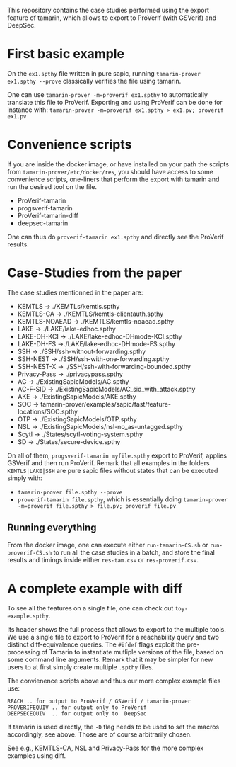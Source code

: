 This repository contains the case studies performed using the export feature of tamarin, which allows to export to ProVerif (with GSVerif) and DeepSec.

# First basic example

On the `ex1.spthy` file written in pure sapic, running `tamarin-prover ex1.spthy --prove` classically verifies the file using tamarin.

One can use `tamarin-prover -m=proverif ex1.spthy` to automatically translate this file to ProVerif. Exporting and using ProVerif can be done for instance with:
`tamarin-prover -m=proverif ex1.spthy > ex1.pv; proverif ex1.pv`

# Convenience scripts

If you are inside the docker image, or have installed on your path the scripts from `tamarin-prover/etc/docker/res`, you should have access to some convenience scripts, one-liners that perform the export with tamarin and run the desired tool on the file.
 * ProVerif-tamarin
 * progsverif-tamarin
 * ProVerif-tamarin-diff
 * deepsec-tamarin

One can thus do `proverif-tamarin ex1.spthy` and directly see the ProVerif results.

# Case-Studies from the paper

 The case studies mentionned in the paper are:
  * KEMTLS -> ./KEMTLs/kemtls.spthy
  * KEMTLS-CA -> ./KEMTLS/kemtls-clientauth.spthy
  * KEMTLS-NOAEAD -> ./KEMTLS/kemtls-noaead.spthy
  * LAKE -> ./LAKE/lake-edhoc.spthy
  * LAKE-DH-KCI -> ./LAKE/lake-edhoc-DHmode-KCI.spthy
  * LAKE-DH-FS ->./LAKE/lake-edhoc-DHmode-FS.spthy
  * SSH -> ./SSH/ssh-without-forwarding.spthy
  * SSH-NEST -> ./SSH/ssh-with-one-forwarding.spthy
  * SSH-NEST-X -> ./SSH/ssh-with-forwarding-bounded.spthy
  * Privacy-Pass -> ./privacypass.spthy
  * AC -> ./ExistingSapicModels/AC.spthy
  * AC-F-SID -> ./ExistingSapicModels/AC_sid_with_attack.spthy
  * AKE -> ./ExistingSapicModels/AKE.spthy
  * SOC -> tamarin-prover/examples/sapic/fast/feature-locations/SOC.spthy
  * OTP -> ./ExistingSapicModels/OTP.spthy
  * NSL -> ./ExistingSapicModels/nsl-no_as-untagged.spthy
  * Scytl -> ./States/scytl-voting-system.spthy
  * SD -> ./States/secure-device.spthy

On all of them, `progsverif-tamarin myfile.spthy` export to ProVerif, applies GSVerif and then run ProVerif. Remark that all examples in the folders `KEMTLS|LAKE|SSH` are pure sapic files without states that can be executed simply with:
 * `tamarin-prover file.spthy --prove`
 * `proverif-tamarin file.spthy`, which is essentially doing `tamarin-prover -m=proverif file.spthy > file.pv; proverif file.pv`

## Running everything

From the docker image, one can execute either `run-tamarin-CS.sh` or `run-proverif-CS.sh` to run all the case studies in a batch, and store the final results and timings inside either `res-tam.csv` or `res-proverif.csv`.

# A complete example with diff

To see all the features on a single file, one can check out `toy-example.spthy`.

Its header shows the full process that allows to export to the multiple tools. We use a single file to export to ProVerif for a reachability query and two distinct diff-equivalence queries. The `#ifdef` flags exploit the pre-processing of Tamarin to instantiate mutliple versions of the file, based on some command line arguments. Remark that it may be simpler for new users to at first simply create multiple `.spthy` files.

The convienence scripts above and thus our more complex example files use:

    REACH .. for output to ProVerif / GSVerif / tamarin-prover
    PROVERIFEQUIV .. for output only to ProVerif
    DEEPSECEQUIV  .. for output only to  DeepSec

If tamarin is used directly, the `-D` flag needs to be used to set the  macros accordingly, see above. Those are of course arbitrarily chosen.

See e.g., KEMTLS-CA, NSL and Privacy-Pass for the more complex examples using diff.
